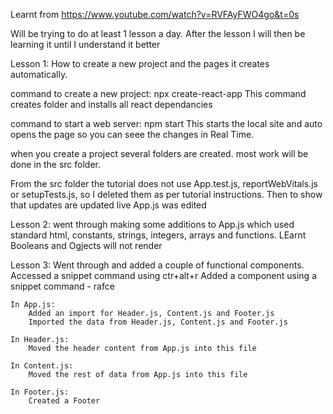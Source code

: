 Learnt from https://www.youtube.com/watch?v=RVFAyFWO4go&t=0s

Will be trying to do at least 1 lesson a day. After the lesson I will then be learning it until I understand it better 

Lesson 1: How to create a new project and the pages it creates automatically.

command to create a new project:
    npx create-react-app <app-name>
        This command creates folder <app-name> and installs all react dependancies

command to start a web server:
    npm start
        This starts the local site and auto opens the page so you can seee the changes in Real Time.

when you create a project several folders are created. most work will be done in the src folder.

From the src folder the tutorial does not use App.test.js, reportWebVitals.js or setupTests.js, so I deleted them as per tutorial instructions. Then to show that updates are updated live App.js was edited

Lesson 2:
went through making some additions to App.js which used standard html, constants, strings, integers, arrays and functions. LEarnt Booleans and Ogjects will not render

Lesson 3:
Went through and added a couple of functional components.
Accessed a snippet command using ctr+alt+r
Added a component using a snippet command - rafce

    In App.js:
        Added an import for Header.js, Content.js and Footer.js
        Imported the data from Header.js, Content.js and Footer.js

    In Header.js:
        Moved the header content from App.js into this file

    In Content.js:
        Moved the rest of data from App.js into this file

    In Footer.js:
        Created a Footer